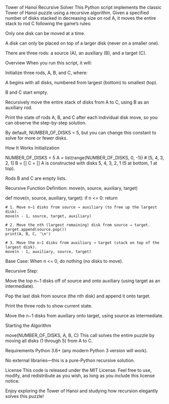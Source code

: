 Tower of Hanoi Recursive Solver
This Python script implements the classic Tower of Hanoi puzzle using a recursive algorithm. Given a specified number of disks stacked in decreasing size on rod A, it moves the entire stack to rod C following the game’s rules:

Only one disk can be moved at a time.

A disk can only be placed on top of a larger disk (never on a smaller one).

There are three rods: a source (A), an auxiliary (B), and a target (C).

Overview
When you run this script, it will:

Initialize three rods, A, B, and C, where:

A begins with all disks, numbered from largest (bottom) to smallest (top).

B and C start empty.

Recursively move the entire stack of disks from A to C, using B as an auxiliary rod.

Print the state of rods A, B, and C after each individual disk move, so you can observe the step-by-step solution.

By default, NUMBER_OF_DISKS = 5, but you can change this constant to solve for more or fewer disks.

How It Works
Initialization

NUMBER_OF_DISKS = 5
A = list(range(NUMBER_OF_DISKS, 0, -1))  # [5, 4, 3, 2, 1]
B = []
C = []
A is constructed with disks 5, 4, 3, 2, 1 (5 at bottom, 1 at top).

Rods B and C are empty lists.

Recursive Function Definition: move(n, source, auxiliary, target)

def move(n, source, auxiliary, target):
    if n <= 0:
        return

    # 1. Move n−1 disks from source → auxiliary (to free up the largest disk).
    move(n - 1, source, target, auxiliary)

    # 2. Move the nth (largest remaining) disk from source → target.
    target.append(source.pop())
    print(A, B, C, '\n')

    # 3. Move the n−1 disks from auxiliary → target (stack on top of the largest disk).
    move(n - 1, auxiliary, source, target)
Base Case: When n <= 0, do nothing (no disks to move).

Recursive Step:

Move the top n−1 disks off of source and onto auxiliary (using target as an intermediate).

Pop the last disk from source (the nth disk) and append it onto target.

Print the three rods to show current state.

Move the n−1 disks from auxiliary onto target, using source as intermediate.

Starting the Algorithm

move(NUMBER_OF_DISKS, A, B, C)
This call solves the entire puzzle by moving all disks (1 through 5) from A to C.

Requirements
Python 3.6+ (any modern Python 3 version will work).

No external libraries—this is a pure-Python recursive solution.

License
This code is released under the MIT License. Feel free to use, modify, and redistribute as you wish, as long as you include this license notice.

Enjoy exploring the Tower of Hanoi and studying how recursion elegantly solves this puzzle!

